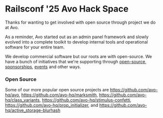 # Railsconf '25 Avo Hack Space

Thanks for wanting to get involved with open source through project we do at Avo.

As a reminder, Avo started out as an admin panel framework and slowly evolved into a complete toolkit to develop internal tools and operational software for your entire team.

We develop commercial software but our roots are with open-source. We have a bunch of initiatives that we're supporting through [open-source](https://github.com/orgs/avo-hq/repositories), [sponsorships](https://github.com/orgs/avo-hq/sponsoring), [events](https://friendlyrb.com/) and other ways.

### Open Source

Some of our more popular open source projects are https://github.com/avo-hq/avo, https://github.com/avo-hq/marksmith, https://github.com/avo-hq/class_variants, https://github.com/avo-hq/stimulus-confetti, https://github.com/avo-hq/prop_initializer, and https://github.com/avo-hq/active_storage-blurhash